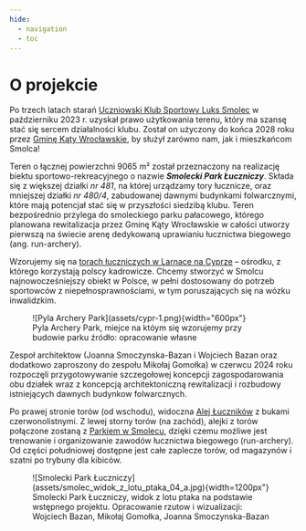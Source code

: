 ```yaml
---
hide:
  - navigation
  - toc
---
```


# O projekcie

Po trzech latach starań [Uczniowski Klub Sportowy Luks Smolec](https://uksluks.pl) w październiku 2023 r. uzyskał prawo użytkowania terenu, który ma szansę stać się sercem działalności klubu. Został on użyczony do końca 2028 roku przez [Gminę Kąty Wrocławskie](https://www.katywroclawskie.pl), by służył zarówno nam, jak i mieszkańcom Smolca!

Teren o łącznej powierzchni 9065 m² został przeznaczony na realizację  biektu sportowo-rekreacyjnego o nazwie ***Smolecki Park Łuczniczy***. Składa się z większej działki *nr 481*, na której urządzamy tory łucznicze, oraz mniejszej działki *nr 480/4*, zabudowanej dawnymi budynkami folwarcznymi, które mają potencjał stać się w przyszłości siedzibą klubu. Teren bezpośrednio przylega do smoleckiego parku pałacowego, którego planowana rewitalizacja przez Gminę Kąty Wrocławskie w całości utworzy pierwszą na świecie arenę dedykowaną uprawianiu łucznictwa biegowego (ang. run-archery).

Wzorujemy się na [torach łuczniczych w Larnace na Cyprze](https://larnakaregion.com/pyla-hits-the-bullseye-with-archery-park) – ośrodku, z którego korzystają polscy kadrowicze. Chcemy stworzyć w Smolcu najnowocześniejszy obiekt w Polsce, w pełni dostosowany do potrzeb sportowców z niepełnosprawnościami, w tym poruszających się na wózku inwalidzkim.

<figure markdown="span">
  ![Pyla Archery Park](assets/cypr-1.png){width="600px"}
  <figcaption>Pyla Archery Park, miejce na któym się wzorujemy przy budowie parku
    źródło: opracowanie własne</figcaption>
</figure>

Zespoł architektow (Joanna Smoczynska-Bazan i Wojciech Bazan oraz dodatkowo zaproszony do zespołu Mikołaj Gomołka) w czerwcu 2024 roku rozpoczęli przygotowywanie szczegołowej koncepcji zagospodarowania obu działek wraz z koncepcją architektoniczną rewitalizacji i rozbudowy istniejących dawnych budynkow folwarcznych.

Po prawej stronie torów (od wschodu), widoczna [Alej Łuczników](avenue.md) z bukami czerwonolistnymi. Z lewej storny torów (na zachód), alejki z torów połączone zostaną z [Parkiem w Smolecu](https://www.google.com/maps/place/Park+w+Smolcu/@51.076453,16.8838042,355m/data=!3m1!1e3!4m10!1m2!2m1!1sParkiem+Smoleckim!3m6!1s0x470fc1bdb23323dd:0x1742ea66a9689723!8m2!3d51.0768577!4d16.8840676!15sChFQYXJraWVtIFNtb2xlY2tpbZIBBHBhcmvgAQA!16s%2Fg%2F11r1jk6f3d?entry=ttu), dzięki czemu możliwe jest trenowanie i organizowanie zawodów łucznictwa biegowego (run-archery). Od części południowej dostępne jest całe zaplecze torów, od magazynów i szatni po trybuny dla kibiców.

<figure markdown="span">
  ![Smolecki Park Łuczniczy](assets/smolec_widok_z_lotu_ptaka_04_a.jpg){width=1200px"}
  <figcaption>Smolecki Park Łuczniczy, widok z lotu ptaka na podstawie wstępnego projektu. 
    Opracowanie rzutow i wizualizacji: Wojciech Bazan, Mikołaj Gomołka, Joanna Smoczynska-Bazan</figcaption>
</figure>